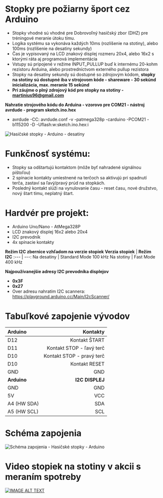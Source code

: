 # Stopky pre požiarny šport cez Arduino
* Stopky vhodné sú vhodné pre Dobrovoľný hasičský zbor (DHZ) pre tréningové meranie útoku tímu.
* Logika systému sa vykonáva každých 10ms (rozlíšenie na stotiny), alebo 100ms (rozlíšenie na desatiny sekundy)
* Čas je vypisovaný na LCD znakový displej rozmeru 20x4, alebo 16x2 s ktorými ráta aj programová implementácia
* Vstupy sú pripojené v režime INPUT_PULLUP buď k internému 20-kohm rezistoru Arduina, alebo prostredníctvom externého pullup rezistora
* Stopky na desatiny sekundy sú dostupné so zdrojovým kódom, **stopky na stotiny sú dostupné iba v strojovom kóde - shareware - 30 sekúnd inicializácia, max. meranie 15 sekúnd**
* **Pri záujme o plný zdrojový kód pre stopky na stotiny - martinius96@gmail.com**

**Nahratie strojového kódu do Arduina - vzorovo pre COM21 - nástroj avrdude - program sketch.ino.hex**
* avrdude -CC: avrdude.conf -v -patmega328p -carduino -PCOM21 -b115200 -D -Uflash:w:sketch.ino.hex:i

![Hasičské stopky - Arduino - desatiny](https://i.imgur.com/Ciz66ft.jpg)
# Funkčnosť systému:
* Stopky sa odštartujú kontaktom (môže byť nahradené signálnou pištoľou)
* 2 spínacie kontakty umiestnené na terčoch sa aktivujú pri spadnutí terča, zastaví sa ľavý/pravý prúd na stopkách.
* Posledný kontakt slúži na vynulovanie času - reset času, nové družstvo, nový štart tímu, neplatný štart.

# Hardvér pre projekt:
* Arduino Uno/Nano - AtMega328P
* LCD znakový displej 16x2 alebo 20x4
* I2C prevodník
* 4x spínacie kontakty

**Režim I2C zbernice vzhľadom na verzie stopiek**
**Verzia stopiek** | **Režim I2C**
:---       |      ---:
Na desatiny | Standard Mode 100 kHz
Na stotiny | Fast Mode 400 kHz

**Najpoužívanejšie adresy I2C prevodníka displejov**
* **0x3F**
* **0x27**
* Over adresu nahratím I2C scannera: https://playground.arduino.cc/Main/I2cScanner/

# Tabuľkové zapojenie vývodov
**Arduino** | **Kontakty**
:---       |      ---:
D12 | Kontakt ŠTART
D11 | Kontakt STOP - ľavý terč
D10 | Kontakt STOP - pravý terč
D10 | Kontakt RESET
GND | GND
**Arduino** | **I2C DISPLEJ**
GND | GND
5V | VCC
A4 (HW SDA) | SDA
A5 (HW SCL) | SCL
# Schéma zapojenia
![Schéma zapojenia - Hasičské stopky - Arduino](https://i.imgur.com/GbU5zPK.png)
# Video stopiek na stotiny v akcii s meraním spotreby
[![IMAGE ALT TEXT](http://img.youtube.com/vi/E_z6doJvXng/0.jpg)](https://www.youtube.com/watch?v=E_z6doJvXng "Hasičské stopky - Arduino - spotreba - funkčnosť")
